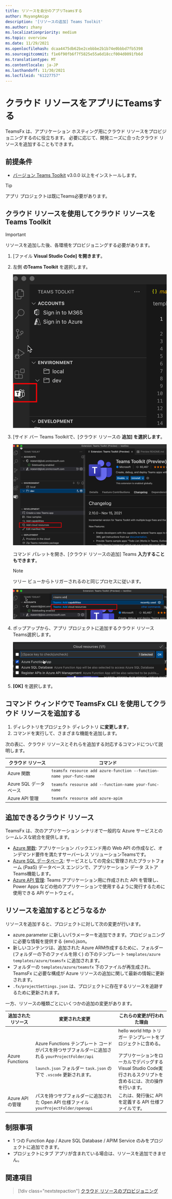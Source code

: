 ```yaml
---
title: リソースを自分のアプリTeamsする
author: MuyangAmigo
description: '[リソースの追加] Teams Toolkit'
ms.author: zhany
ms.localizationpriority: medium
ms.topic: overview
ms.date: 11/29/2021
ms.openlocfilehash: dcaa4475db62be2cebbbe2b1b74e0bbbd7fb5398
ms.sourcegitcommit: f1e6f90fb6f7f5825e55a6d18ccf004d0091fb6d
ms.translationtype: MT
ms.contentlocale: ja-JP
ms.lasthandoff: 11/30/2021
ms.locfileid: "61227757"
---
```

# <a name="add-cloud-resources-to-your-teams-app"></a>クラウド リソースをアプリにTeamsする

TeamsFx は、アプリケーション ホスティング用にクラウド リソースをプロビジョニングするのに役立ちます。 必要に応じて、開発ニーズに合ったクラウド リソースを追加することもできます。

## <a name="prerequisite"></a>前提条件

* [バージョン Teams Toolkit](https://marketplace.visualstudio.com/items?itemName=TeamsDevApp.ms-teams-vscode-extension) v3.0.0 以上をインストールします。

> [!TIP]
> アプリ プロジェクトは既にTeams必要があります。

## <a name="add-cloud-resources-using-teams-toolkit"></a>クラウド リソースを使用してクラウド リソースをTeams Toolkit

> [!IMPORTANT]
> リソースを追加した後、各環境をプロビジョニングする必要があります。

1. [ファイル **Visual Studio Code] を開きます**。
1. 左側 **のTeams Toolkit** を選択します。

    ![ライセンス認証Teams Toolkit](./images/activate-teams-toolkit.png)

1. [サイド バー Teams Toolkitで、[クラウド リソースの **追加] を選択します**。

    ![クラウド リソースの追加](./images/add-cloud-resources.png)

    コマンド パレットを開き、[クラウド リソースの追加] Teams **入力することもできます**。
    
    > [!NOTE]
    > ツリー ビューからトリガーされるのと同じプロセスに従います。

    ![代替クラウド リソース](./images/alternate-cloud-resources.png)

1. ポップアップから、アプリ プロジェクトに追加するクラウド リソースTeams選択します。

     ![クラウド リソースの選択](./images/select-cloud-resources.png)

1. **[OK]** を選択します。

## <a name="add-cloud-resources-using-teamsfx-cli-in-command-window"></a>コマンド ウィンドウで TeamsFx CLI を使用してクラウド リソースを追加する

1. ディレクトリをプロジェクト ディレクトリ **に変更します**。
1. コマンドを実行して、さまざまな機能を追加します。

次の表に、クラウド リソースとそれらを追加する対応するコマンドについて説明します。

|クラウド リソース|コマンド|
|---------------|----------|
| Azure 関数|`teamsfx resource add azure-function --function-name your-func-name`|
| Azure SQL データベース|`teamsfx resource add --function-name your-func-name`|
| Azure API 管理|`teamsfx resource add azure-apim`|

## <a name="what-cloud-resources-can-be-added"></a>追加できるクラウド リソース

TeamsFx は、次のアプリケーション シナリオで一般的な Azure サービスとのシームレスな統合を提供します。

- [Azure 関数](/azure/azure-functions/functions-overview): アプリケーション バックエンド用の Web API の作成など、オンデマンド要件を満たすサーバーレス ソリューションTeamsです。
- [Azure SQL データベース](/azure/azure-sql/database/sql-database-paas-overview): サービスとしての完全に管理されたプラットフォーム (PaaS) データベース エンジンで、アプリケーション データ ストアTeams機能します。
- [Azure API 管理](/azure/azure-sql/database/sql-database-paas-overview): Teams アプリケーション用に作成された API を管理し、Power Apps などの他のアプリケーションで使用するように発行するために使用できる API ゲートウェイ。

## <a name="what-happens-when-you-add-resources"></a>リソースを追加するとどうなるか

リソースを追加すると、プロジェクトに対して次の変更が行います。

- azure.parameter に新しいパラメーターを追加できます。プロビジョニングに必要な情報を提供する {env}.json。
- 新しいコンテンツは、追加された Azure ARM作成するために、フォルダー (フォルダーの下のファイルを除く) の下のテンプレート `templates/azure` `templates/azure/teamsfx` に追加されます。
- フォルダーの `templates/azure/teamsfx` 下のファイルが再生成され、TeamsFx に必要な構成が Azure リソースの追加に関して最新の情報に更新されます。
- `.fx/projectSettings.json` は、プロジェクトに存在するリソースを追跡するために更新されます。

一方、リソースの種類ごとにいくつかの追加の変更があります。

|追加されたリソース|変更された変更|これらの変更が行われた理由|
|---------------|---------------|-----------------------------|
|Azure Functions|Azure Functions テンプレート コードがパスを持つサブフォルダーに追加される `yourProjectFolder/api`</br></br>`launch.json` フォルダー `task.json` の下で `.vscode` 更新されます。| hello world http トリガー テンプレートをプロジェクトに含める。</br></br> アプリケーションをローカルでデバッグするVisual Studio Code実行されるスクリプトを含めるには、次の操作を行います。|
|Azure API の管理|パスを持つサブフォルダーに追加された Open API 仕様ファイル `yourProjectFolder/openapi`|これは、発行後に API を定義する API 仕様ファイルです。|

## <a name="limitations"></a>制限事項

- 1 つの Function App / Azure SQL Database / APIM Service のみをプロジェクトに追加できます。
- プロジェクトにタブ アプリが含まれている場合は、リソースを追加できません。

## <a name="see-also"></a>関連項目

> [!div class="nextstepaction"]
> [クラウド リソースのプロビジョニング](provision.md)
